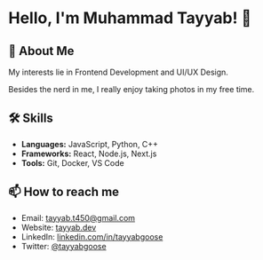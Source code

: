 # Hello, I'm Muhammad Tayyab! 👋

## 🚀 About Me

My interests lie in Frontend Development and UI/UX Design.

Besides the nerd in me, I really enjoy taking photos in my free time.

## 🛠 Skills

- **Languages:** JavaScript, Python, C++
- **Frameworks:** React, Node.js, Next.js
- **Tools:** Git, Docker, VS Code

## 📫 How to reach me

- Email: [tayyab.t450@gmail.com](mailto:tayyab.t450@gmail.com)
- Website: [tayyab.dev](https://tayyab.dev)
- LinkedIn: [linkedin.com/in/tayyabgoose](https://www.linkedin.com/in/tayyabgoose)
- Twitter: [@tayyabgoose](https://twitter.com/tayyabgoose)
